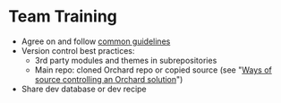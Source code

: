 # Team Training



- Agree on and follow [common guidelines](../../DevelopmentGuidelines/)
- Version control best practices:
	- 3rd party modules and themes in subrepositories
	- Main repo: cloned Orchard repo or copied source (see "[Ways of source controlling an Orchard solution](http://english.orchardproject.hu/blog/ways-of-source-controlling-an-orchard-solution)")
- Share dev database or dev recipe